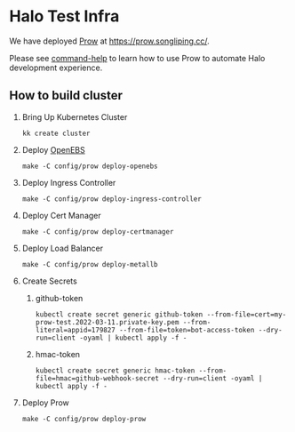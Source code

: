 # Halo Test Infra

We have deployed [Prow](https://prow.songliping.cc/) at <https://prow.songliping.cc/>.

Please see [command-help](https://prow.songliping.cc/command-help) to learn how to use Prow to automate Halo development
experience.

## How to build cluster

1. Bring Up Kubernetes Cluster

    ```shell
    kk create cluster
    ```

2. Deploy [OpenEBS](https://openebs.io/)

    ```shell
    make -C config/prow deploy-openebs
    ```

3. Deploy Ingress Controller

    ```shell
    make -C config/prow deploy-ingress-controller
    ```

4. Deploy Cert Manager

    ```shell
    make -C config/prow deploy-certmanager
    ```

5. Deploy Load Balancer

    ```shell
    make -C config/prow deploy-metallb
    ```

6. Create Secrets

    1. github-token

       ```shell
       kubectl create secret generic github-token --from-file=cert=my-prow-test.2022-03-11.private-key.pem --from-literal=appid=179827 --from-file=token=bot-access-token --dry-run=client -oyaml | kubectl apply -f -
       ```

    2. hmac-token

       ```shell
       kubectl create secret generic hmac-token --from-file=hmac=github-webhook-secret --dry-run=client -oyaml | kubectl apply -f -
       ```

7. Deploy Prow

    ```shell
    make -C config/prow deploy-prow
    ```